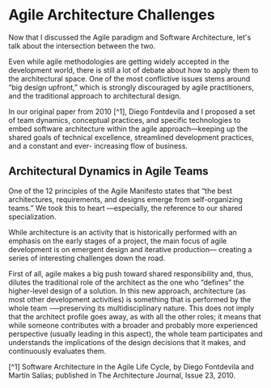 # Agile Architecture Challenges

Now that I discussed the Agile paradigm and Software Architecture, let's talk about the intersection between the two.

Even while agile methodologies are getting widely accepted in the development world, there is still a lot of debate about how to apply them to the architectural space. One of the most conflictive issues stems around “big design upfront,” which is strongly discouraged by agile practitioners, and the traditional approach to architectural design.

In our original paper from 2010 [^1], Diego Fontdevila and I proposed a set of team dynamics, conceptual practices, and specific technologies to embed software architecture within the agile approach—keeping up the shared goals of technical excellence, streamlined development practices, and a constant and ever- increasing flow of business.

## Architectural Dynamics in Agile Teams

One of the 12 principles of the Agile Manifesto states that “the best architectures, requirements, and designs emerge from self-organizing teams.” We took this to heart —especially, the reference to our shared specialization.

While architecture is an activity that is historically performed with an emphasis on the early stages of a project, the main focus of agile development is on emergent design and iterative production— creating a series of interesting challenges down the road.

First of all, agile makes a big push toward shared responsibility and, thus, dilutes the traditional role of the architect as the one who “defines” the higher-level design of a solution. In this new approach, architecture (as most other development activities) is something that is performed by the whole team -—preserving its multidisciplinary nature. This does not imply that the architect profile goes away, as with all the other roles; it means that while someone contributes with a broader and probably more experienced perspective (usually leading in this aspect), the whole team participates and understands the implications of the design decisions that it makes, and continuously evaluates them.




[^1] Software Architecture in the Agile Life Cycle, by Diego Fontdevila and Martín Salías; published in The Architecture Journal, Issue 23, 2010.
